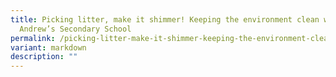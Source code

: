 ```yaml
---
title: Picking litter, make it shimmer! Keeping the environment clean with St
  Andrew’s Secondary School
permalink: /picking-litter-make-it-shimmer-keeping-the-environment-clean-with-st-andrew-s-secondary-school/
variant: markdown
description: ""
---
```


